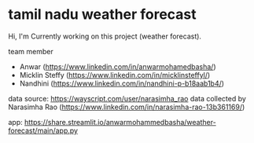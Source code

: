 # tamil nadu weather forecast

Hi, I'm Currently working on this project (weather forecast).  

team member
 - Anwar (https://www.linkedin.com/in/anwarmohamedbasha/)
 - Micklin Steffy (https://www.linkedin.com/in/micklinsteffyl/)
 - Nandhini (https://www.linkedin.com/in/nandhini-p-b18aab1b4/)

data source: https://wayscript.com/user/narasimha_rao
data collected by Narasimha Rao (https://www.linkedin.com/in/narasimha-rao-13b361169/)

app: https://share.streamlit.io/anwarmohammedbasha/weather-forecast/main/app.py

